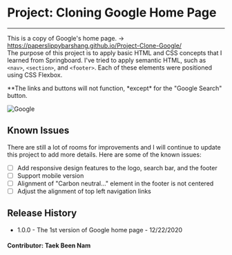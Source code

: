 # Project: Cloning Google Home Page

---

This is a copy of Google's home page. -> https://paperslippybarshang.github.io/Project-Clone-Google/ <br/>
The purpose of this project is to apply basic HTML and CSS concepts that I learned from Springboard. I've tried to apply semantic HTML, such as `<nav>`, `<section>`, and `<footer>`. Each of these elements were positioned using CSS Flexbox. <br/>


*\*The links and buttons will not function, *except\* for the "Google Search" button.

![Google](https://user-images.githubusercontent.com/44216709/102958456-eca07580-44aa-11eb-913b-2e454c83fb67.jpg)

## Known Issues

There are still a lot of rooms for improvements and I will continue to update this project to add more details. Here are some of the known issues:<br/>

- [ ] Add responsive design features to the logo, search bar, and the footer
- [ ] Support mobile version
- [ ] Alignment of "Carbon neutral..." element in the footer is not centered
- [ ] Adjust the alignment of top left navigation links

## Release History

- 1.0.0 - The 1st version of Google home page - 12/22/2020

#### Contributor: Taek Been Nam
